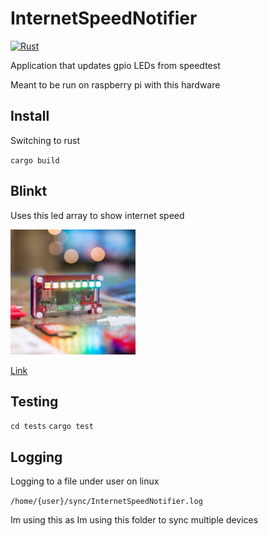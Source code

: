 # InternetSpeedNotifier

[![Rust](https://github.com/Rubber-Duck-999/InternetSpeedNotifier/actions/workflows/rust.yml/badge.svg?branch=main)](https://github.com/Rubber-Duck-999/InternetSpeedNotifier/actions/workflows/rust.yml)

Application that updates gpio LEDs from speedtest

Meant to be run on raspberry pi with this hardware

## Install

Switching to rust

`cargo build`

## Blinkt

Uses this led array to show internet speed

<img src="blinkt.png" alt="drawiPimoroni Blinkt" width="200"/>

[Link](https://shop.pimoroni.com/products/blinkt?variant=22408658695)


## Testing

`cd tests`
`cargo test`

## Logging

Logging to a file under user on linux

`/home/{user}/sync/InternetSpeedNotifier.log`

Im using this as Im using this folder to sync multiple devices
